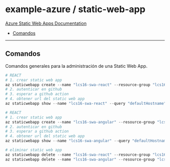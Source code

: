 # example-azure / static-web-app

[Azure Static Web Apps Documentation](https://learn.microsoft.com/en-us/azure/static-web-apps)

- [Comandos](#comandos)

---

## Comandos

Comandos generales para la administración de una Static Web App.

```powershell
# REACT
# 1. crear static web app
az staticwebapp create --name "lcs16-swa-react" --resource-group "lcs16-rg" --location "eastus" --sku "Free" --source "https://github.com/luiscasalas16/test-azure-static-web-app-react" --branch main --app-location "/" --output-location "dist" --login-with-github
# 2. autenticar en github
# 3. esperar a github action
# 4. obtener url del static web app
az staticwebapp show --name "lcs16-swa-react" --query "defaultHostname"
```

```powershell
# REACT
# 1. crear static web app
az staticwebapp create --name "lcs16-swa-angular" --resource-group "lcs16-rg" --location "eastus" --sku "Free" --source "https://github.com/luiscasalas16/test-azure-static-web-app-angular" --branch main --app-location "/" --output-location "dist/test-azure-static-web-app-angular" --login-with-github
# 2. autenticar en github
# 3. esperar a github action
# 4. obtener url del static web app
az staticwebapp show --name "lcs16-swa-angular" --query "defaultHostname"
```

```powershell
# eliminar static web app
az staticwebapp delete --name "lcs16-swa-react" --resource-group "lcs16-rg"
az staticwebapp delete --name "lcs16-swa-angular" --resource-group "lcs16-rg"
```
